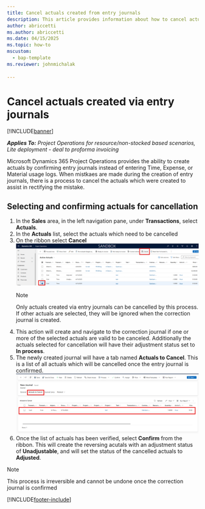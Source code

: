 ```yaml
---
title: Cancel actuals created from entry journals
description: This article provides information about how to cancel actuals which were created via Entry journals in Microsoft Dynamics 365 Project Operations.
author: abriccetti
ms.author: abriccetti
ms.date: 04/15/2025
ms.topic: how-to
mscustom: 
  - bap-template
ms.reviewer: johnmichalak

---
```


# Cancel actuals created via entry journals

[!INCLUDE[banner](../includes/banner.md)]

_**Applies To:** Project Operations for resource/non-stocked based scenarios, Lite deployment - deal to proforma invoicing_

Microsoft Dynamics 365 Project Operations provides the ability to create actuals by confirming entry journals instead of entering Time, Expense, or Material usage logs. When mistkaes are made during the creation of entry journals, there is a process to cancel the actuals which were created to assist in rectifying the mistake.

## Selecting and confirming actuals for cancellation

1. In the **Sales** area, in the left navigation pane, under **Transactions**, select **Actuals**.
2. In the **Actuals** list, select the actuals which need to be cancelled
3. On the ribbon select **Cancel**
   ![Select actuals](media/cancel-actuals.png)
   > [!NOTE]
   > Only actuals created via entry journals can be cancelled by this process. If other actuals are selected, they will be ignored when the correction journal is created.
4. This action will create and navigate to the correction journal if one or more of the selected actuals are valid to be canceled. Additionally the actuals selected for cancellation will have their adjustment status set to **In process**.
5. The newly created journal will have a tab named **Actuals to Cancel**. This is a list of all actuals which will be cancelled once the entry journal is confirmed.
   ![Actuals to cancel](media/cancellation-journal.png)
6. Once the list of actuals has been verified, select **Confirm** from the ribbon. This will create the reversing acutals with an adjustment status of **Unadjustable**, and will set the status of the cancelled actuals to **Adjusted**.
> [!NOTE]
> This process is irreversible and cannot be undone once the correction journal is confirmed

[!INCLUDE[footer-include](../includes/footer-banner.md)]

